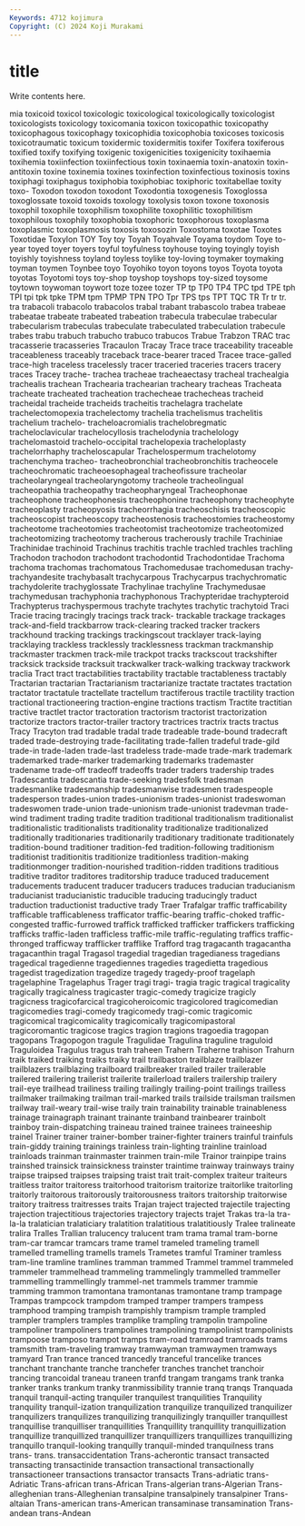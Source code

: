 ```yaml
---
Keywords: 4712 kojimura
Copyright: (C) 2024 Koji Murakami
---
```


# title

Write contents here.



mia
toxicoid toxicol toxicologic toxicological toxicologically toxicologist toxicologists toxicology toxicomania toxicon
toxicopathic toxicopathy toxicophagous toxicophagy toxicophidia toxicophobia toxicoses toxicosis toxicotraumatic toxicum
toxidermic toxidermitis toxifer Toxifera toxiferous toxified toxify toxifying toxigenic toxigenicities
toxigenicity toxihaemia toxihemia toxiinfection toxiinfectious toxin toxinaemia toxin-anatoxin toxin-antitoxin toxine
toxinemia toxines toxinfection toxinfectious toxinosis toxins toxiphagi toxiphagus toxiphobia toxiphobiac
toxiphoric toxitabellae toxity toxo- Toxodon toxodon toxodont Toxodontia toxogenesis Toxoglossa
toxoglossate toxoid toxoids toxology toxolysis toxon toxone toxonosis toxophil toxophile
toxophilism toxophilite toxophilitic toxophilitism toxophilous toxophily toxophobia toxophoric toxophorous toxoplasma
toxoplasmic toxoplasmosis toxosis toxosozin Toxostoma toxotae Toxotes Toxotidae Toxylon TOY
Toy toy Toyah Toyahvale Toyama toydom Toye to-year toyed toyer
toyers toyful toyfulness toyhouse toying toyingly toyish toyishly toyishness toyland
toyless toylike toy-loving toymaker toymaking toyman toymen Toynbee toyo Toyohiko
toyon toyons toyos Toyota toyota toyotas Toyotomi toys toy-shop toyshop
toyshops toy-sized toysome toytown toywoman toywort toze tozee tozer TP
tp TP0 TP4 TPC tpd TPE tph TPI tpi tpk
tpke TPM tpm TPMP TPN TPO Tpr TPS tps TPT
TQC TR Tr tr tr. tra trabacoli trabacolo trabacolos trabal
trabant trabascolo trabea trabeae trabeatae trabeate trabeated trabeation trabecula trabeculae
trabecular trabecularism trabeculas trabeculate trabeculated trabeculation trabecule trabes trabu trabuch
trabucho trabuco trabucos Trabue Trabzon TRAC trac tracasserie tracasseries Tracaulon
Tracay Trace trace traceability traceable traceableness traceably traceback trace-bearer traced
Tracee trace-galled trace-high traceless tracelessly tracer traceried traceries tracers tracery
traces Tracey trache- trachea tracheae tracheaectasy tracheal trachealgia trachealis trachean
Trachearia trachearian tracheary tracheas Tracheata tracheate tracheated tracheation trachecheae trachecheas
tracheid tracheidal tracheide tracheids tracheitis trachelagra trachelate trachelectomopexia trachelectomy trachelia
trachelismus trachelitis trachelium trachelo- tracheloacromialis trachelobregmatic tracheloclavicular trachelocyllosis trachelodynia trachelology
trachelomastoid trachelo-occipital trachelopexia tracheloplasty trachelorrhaphy tracheloscapular Trachelospermum trachelotomy trachenchyma tracheo-
tracheobronchial tracheobronchitis tracheocele tracheochromatic tracheoesophageal tracheofissure tracheolar tracheolaryngeal tracheolaryngotomy tracheole
tracheolingual tracheopathia tracheopathy tracheopharyngeal Tracheophonae tracheophone tracheophonesis tracheophonine tracheophony tracheophyte
tracheoplasty tracheopyosis tracheorrhagia tracheoschisis tracheoscopic tracheoscopist tracheoscopy tracheostenosis tracheostomies tracheostomy
tracheotome tracheotomies tracheotomist tracheotomize tracheotomized tracheotomizing tracheotomy tracherous tracherously trachile
Trachiniae Trachinidae trachinoid Trachinus trachitis trachle trachled trachles trachling Trachodon
trachodon trachodont trachodontid Trachodontidae Trachoma trachoma trachomas trachomatous Trachomedusae trachomedusan
trachy- trachyandesite trachybasalt trachycarpous Trachycarpus trachychromatic trachydolerite trachyglossate Trachylinae trachyline
Trachymedusae trachymedusan trachyphonia trachyphonous Trachypteridae trachypteroid Trachypterus trachyspermous trachyte trachytes
trachytic trachytoid Traci Tracie tracing tracingly tracings track track- trackable
trackage trackages track-and-field trackbarrow track-clearing tracked tracker trackers trackhound tracking
trackings trackingscout tracklayer track-laying tracklaying trackless tracklessly tracklessness trackman trackmanship
trackmaster trackmen track-mile trackpot tracks trackscout trackshifter tracksick trackside tracksuit
trackwalker track-walking trackway trackwork traclia Tract tract tractabilities tractability tractable
tractableness tractably Tractarian tractarian Tractarianism tractarianize tractate tractates tractation tractator
tractatule tractellate tractellum tractiferous tractile tractility traction tractional tractioneering traction-engine
tractions tractism Tractite tractitian tractive tractlet tractor tractoration tractorism tractorist
tractorization tractorize tractors tractor-trailer tractory tractrices tractrix tracts tractus Tracy
Tracyton trad tradable tradal trade tradeable trade-bound tradecraft traded trade-destroying
trade-facilitating trade-fallen tradeful trade-gild trade-in trade-laden trade-last tradeless trade-made trade-mark
trademark trademarked trade-marker trademarking trademarks trademaster tradename trade-off tradeoff tradeoffs
trader traders tradership trades Tradescantia tradescantia trade-seeking tradesfolk tradesman tradesmanlike
tradesmanship tradesmanwise tradesmen tradespeople tradesperson trades-union trades-unionism trades-unionist tradeswoman tradeswomen
trade-union trade-unionism trade-unionist tradevman trade-wind tradiment trading tradite tradition traditional
traditionalism traditionalist traditionalistic traditionalists traditionality traditionalize traditionalized traditionally traditionaries traditionarily
traditionary traditionate traditionately tradition-bound traditioner tradition-fed tradition-following traditionism traditionist traditionitis
traditionize traditionless tradition-making traditionmonger tradition-nourished tradition-ridden traditions traditious traditive traditor
traditores traditorship traduce traduced traducement traducements traducent traducer traducers traduces
traducian traducianism traducianist traducianistic traducible traducing traducingly traduct traduction traductionist
traductive trady Traer Trafalgar traffic trafficability trafficable trafficableness trafficator traffic-bearing
traffic-choked traffic-congested traffic-furrowed traffick trafficked trafficker traffickers trafficking trafficks traffic-laden
trafficless traffic-mile traffic-regulating traffics traffic-thronged trafficway trafflicker trafflike Trafford trag
tragacanth tragacantha tragacanthin tragal Tragasol tragedial tragedian tragedianess tragedians tragedical
tragedienne tragediennes tragedies tragedietta tragedious tragedist tragedization tragedize tragedy tragedy-proof
tragelaph tragelaphine Tragelaphus Trager tragi tragi- tragia tragic tragical tragicality
tragically tragicalness tragicaster tragic-comedy tragicize tragicly tragicness tragicofarcical tragicoheroicomic tragicolored
tragicomedian tragicomedies tragi-comedy tragicomedy tragi-comic tragicomic tragicomical tragicomicality tragicomically tragicomipastoral
tragicoromantic tragicose tragics tragion tragions tragoedia tragopan tragopans Tragopogon tragule
Tragulidae Tragulina traguline traguloid Traguloidea Tragulus tragus trah traheen Trahern
Traherne trahison Trahurn traik traiked traiking traiks traiky trail trailbaston
trailblaze trailblazer trailblazers trailblazing trailboard trailbreaker trailed trailer trailerable trailered
trailering trailerist trailerite trailerload trailers trailership trailery trail-eye trailhead trailiness
trailing trailingly trailing-point trailings trailless trailmaker trailmaking trailman trail-marked trails
trailside trailsman trailsmen trailway trail-weary trail-wise traily train trainability trainable
trainableness trainage trainagraph trainant trainante trainband trainbearer trainbolt trainboy train-dispatching
traineau trained trainee trainees traineeship trainel Trainer trainer trainer-bomber trainer-fighter
trainers trainful trainfuls train-giddy training trainings trainless train-lighting trainline trainload
trainloads trainman trainmaster trainmen train-mile Trainor trainpipe trains trainshed trainsick
trainsickness trainster traintime trainway trainways trainy traipse traipsed traipses traipsing
traist trait trait-complex traiteur traiteurs traitless traitor traitoress traitorhood traitorism
traitorize traitorlike traitorling traitorly traitorous traitorously traitorousness traitors traitorship traitorwise
traitory traitress traitresses traits Trajan traject trajected trajectile trajecting trajection
trajectitious trajectories trajectory trajects trajet Trakas tra-la tra-la-la tralatician tralaticiary
tralatition tralatitious tralatitiously Tralee tralineate tralira Tralles Trallian tralucency tralucent
tram trama tramal tram-borne tram-car tramcar tramcars trame tramel trameled
trameling tramell tramelled tramelling tramells tramels Trametes tramful Traminer tramless
tram-line tramline tramlines tramman trammed Trammel trammel trammeled trammeler trammelhead
trammeling trammelingly trammelled trammeller trammelling trammellingly trammel-net trammels trammer trammie
tramming trammon tramontana tramontanas tramontane tramp trampage Trampas trampcock trampdom
tramped tramper trampers trampess tramphood tramping trampish trampishly trampism trample
trampled trampler tramplers tramples tramplike trampling trampolin trampoline trampoliner trampoliners
trampolines trampolining trampolinist trampolinists trampoose tramposo trampot tramps tram-road tramroad
tramroads trams tramsmith tram-traveling tramway tramwayman tramwaymen tramways tramyard Tran
trance tranced trancedly tranceful trancelike trances tranchant tranchante tranche tranchefer
tranches tranchet tranchoir trancing trancoidal traneau traneen tranfd trangam trangams
trank tranka tranker tranks trankum tranky tranmissibility trannie tranq tranqs
Tranquada tranquil tranquil-acting tranquiler tranquilest tranquilities Tranquility tranquility tranquil-ization tranquilization
tranquilize tranquilized tranquilizer tranquilizers tranquilizes tranquilizing tranquilizingly tranquiller tranquillest tranquillise
tranquilliser tranquillities Tranquillity tranquillity tranquillization tranquillize tranquillized tranquillizer tranquillizers tranquillizes
tranquillizing tranquillo tranquil-looking tranquilly tranquil-minded tranquilness trans trans- trans. transaccidentation
Trans-acherontic transact transacted transacting transactinide transaction transactional transactionally transactioneer transactions
transactor transacts Trans-adriatic trans-Adriatic Trans-african trans-African Trans-algerian trans-Algerian Trans-alleghenian trans-Alleghenian
transalpine transalpinely transalpiner Trans-altaian Trans-american trans-American transaminase transamination Trans-andean trans-Andean
